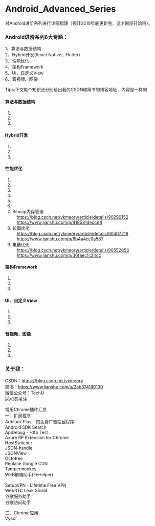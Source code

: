 # Android_Advanced_Series
对Android进阶系列进行详细梳理（预计2019年底更新完，这才刚刚开始哦）。

### Android进阶系列6大专题：</br>
1、算法与数据结构</br>
2、Hybrid开发(React Native、Flutter)</br>
3、性能优化</br>
4、架构Framework</br>
5、UI、自定义View</br>
6、音视频、图像</br>

Tips:下文每个知识点分别给出我的CSDN和简书的博客地址，内容是一样的</br>

#### 算法与数据结构
1. 
2.
3.

#### Hybrid开发
1. 
2.
3.

#### 性能优化
1. 
2.
3.
4.
5.
6.
7. Bitmap内存管理</br>
&emsp;https://blog.csdn.net/ykmeory/article/details/90299152</br>
&emsp;https://www.jianshu.com/p/4185814edce4
8. 长图优化</br>
&emsp;https://blog.csdn.net/ykmeory/article/details/90407218</br>
&emsp;https://www.jianshu.com/p/6b4a4cc0a587
9. 电量优化</br>
&emsp;https://blog.csdn.net/ykmeory/article/details/90552856</br>
&emsp;https://www.jianshu.com/p/36faec1c24cc</br>

#### 架构Framework
1. 
2.
3.

#### UI、自定义View
1. 
2.
3.

#### 音视频、图像
1. 
2.
3.

### 关于我：</br>
CSDN：https://blog.csdn.net/ykmeory</br>
简书：https://www.jianshu.com/u/2ab374189130</br>
微信公众号：TechU</br>
![](https://github.com/ykayyoo/Android_VIP_Series/blob/master/%E5%85%B3%E4%BA%8E%E6%88%91/Logo.png "扫码关注")</br>

常用Chrome插件汇总</br>
一、扩展程序</br>
Adblock Plus - 的免费广告拦截程序</br>
Android SDK Search</br>
ApiDebug - Http Test</br>
Axure RP Extension for Chrome</br>
HostSwitcher</br>
JSON-handle</br>
JSONView</br>
Octotree</br>
Replace Google CDN</br>
Tampermonkey</br>
WEB前端助手(FeHelper)</br>
</br>
SetupVPN - Lifetime Free VPN</br>
WebRTC Leak Shield</br>
谷歌服务助手</br>
谷歌访问助手</br>

二、Chrome应用</br>
Vysor</br>

